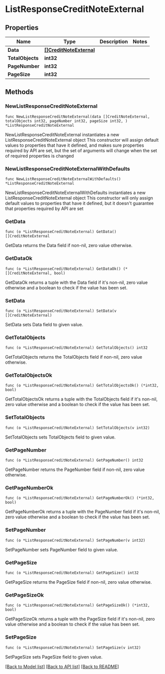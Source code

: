 # ListResponseCreditNoteExternal

## Properties

Name | Type | Description | Notes
------------ | ------------- | ------------- | -------------
**Data** | [**[]CreditNoteExternal**](CreditNoteExternal.md) |  | 
**TotalObjects** | **int32** |  | 
**PageNumber** | **int32** |  | 
**PageSize** | **int32** |  | 

## Methods

### NewListResponseCreditNoteExternal

`func NewListResponseCreditNoteExternal(data []CreditNoteExternal, totalObjects int32, pageNumber int32, pageSize int32, ) *ListResponseCreditNoteExternal`

NewListResponseCreditNoteExternal instantiates a new ListResponseCreditNoteExternal object
This constructor will assign default values to properties that have it defined,
and makes sure properties required by API are set, but the set of arguments
will change when the set of required properties is changed

### NewListResponseCreditNoteExternalWithDefaults

`func NewListResponseCreditNoteExternalWithDefaults() *ListResponseCreditNoteExternal`

NewListResponseCreditNoteExternalWithDefaults instantiates a new ListResponseCreditNoteExternal object
This constructor will only assign default values to properties that have it defined,
but it doesn't guarantee that properties required by API are set

### GetData

`func (o *ListResponseCreditNoteExternal) GetData() []CreditNoteExternal`

GetData returns the Data field if non-nil, zero value otherwise.

### GetDataOk

`func (o *ListResponseCreditNoteExternal) GetDataOk() (*[]CreditNoteExternal, bool)`

GetDataOk returns a tuple with the Data field if it's non-nil, zero value otherwise
and a boolean to check if the value has been set.

### SetData

`func (o *ListResponseCreditNoteExternal) SetData(v []CreditNoteExternal)`

SetData sets Data field to given value.


### GetTotalObjects

`func (o *ListResponseCreditNoteExternal) GetTotalObjects() int32`

GetTotalObjects returns the TotalObjects field if non-nil, zero value otherwise.

### GetTotalObjectsOk

`func (o *ListResponseCreditNoteExternal) GetTotalObjectsOk() (*int32, bool)`

GetTotalObjectsOk returns a tuple with the TotalObjects field if it's non-nil, zero value otherwise
and a boolean to check if the value has been set.

### SetTotalObjects

`func (o *ListResponseCreditNoteExternal) SetTotalObjects(v int32)`

SetTotalObjects sets TotalObjects field to given value.


### GetPageNumber

`func (o *ListResponseCreditNoteExternal) GetPageNumber() int32`

GetPageNumber returns the PageNumber field if non-nil, zero value otherwise.

### GetPageNumberOk

`func (o *ListResponseCreditNoteExternal) GetPageNumberOk() (*int32, bool)`

GetPageNumberOk returns a tuple with the PageNumber field if it's non-nil, zero value otherwise
and a boolean to check if the value has been set.

### SetPageNumber

`func (o *ListResponseCreditNoteExternal) SetPageNumber(v int32)`

SetPageNumber sets PageNumber field to given value.


### GetPageSize

`func (o *ListResponseCreditNoteExternal) GetPageSize() int32`

GetPageSize returns the PageSize field if non-nil, zero value otherwise.

### GetPageSizeOk

`func (o *ListResponseCreditNoteExternal) GetPageSizeOk() (*int32, bool)`

GetPageSizeOk returns a tuple with the PageSize field if it's non-nil, zero value otherwise
and a boolean to check if the value has been set.

### SetPageSize

`func (o *ListResponseCreditNoteExternal) SetPageSize(v int32)`

SetPageSize sets PageSize field to given value.



[[Back to Model list]](../README.md#documentation-for-models) [[Back to API list]](../README.md#documentation-for-api-endpoints) [[Back to README]](../README.md)


